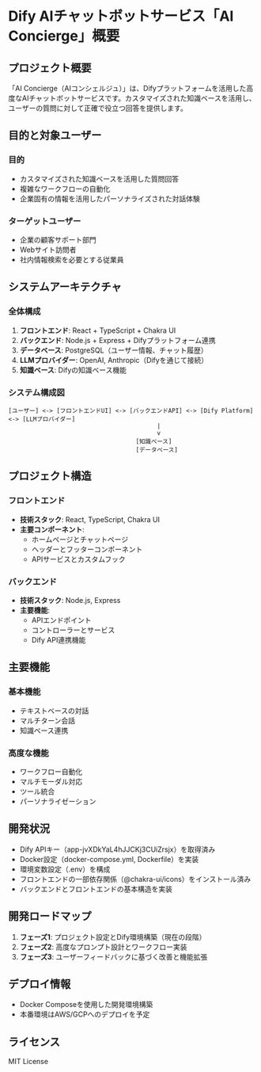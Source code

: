# Dify AIチャットボットサービス「AI Concierge」概要

## プロジェクト概要

「AI Concierge（AIコンシェルジュ）」は、Difyプラットフォームを活用した高度なAIチャットボットサービスです。カスタマイズされた知識ベースを活用し、ユーザーの質問に対して正確で役立つ回答を提供します。

## 目的と対象ユーザー

### 目的
- カスタマイズされた知識ベースを活用した質問回答
- 複雑なワークフローの自動化
- 企業固有の情報を活用したパーソナライズされた対話体験

### ターゲットユーザー
- 企業の顧客サポート部門
- Webサイト訪問者
- 社内情報検索を必要とする従業員

## システムアーキテクチャ

### 全体構成
1. **フロントエンド**: React + TypeScript + Chakra UI
2. **バックエンド**: Node.js + Express + Difyプラットフォーム連携
3. **データベース**: PostgreSQL（ユーザー情報、チャット履歴）
4. **LLMプロバイダー**: OpenAI, Anthropic（Difyを通じて接続）
5. **知識ベース**: Difyの知識ベース機能

### システム構成図
```
[ユーザー] <-> [フロントエンドUI] <-> [バックエンドAPI] <-> [Dify Platform] <-> [LLMプロバイダー]
                                          |
                                          v
                                    [知識ベース]
                                    [データベース]
```

## プロジェクト構造

### フロントエンド
- **技術スタック**: React, TypeScript, Chakra UI
- **主要コンポーネント**:
  - ホームページとチャットページ
  - ヘッダーとフッターコンポーネント
  - APIサービスとカスタムフック

### バックエンド
- **技術スタック**: Node.js, Express
- **主要機能**:
  - APIエンドポイント
  - コントローラーとサービス
  - Dify API連携機能

## 主要機能

### 基本機能
- テキストベースの対話
- マルチターン会話
- 知識ベース連携

### 高度な機能
- ワークフロー自動化
- マルチモーダル対応
- ツール統合
- パーソナライゼーション

## 開発状況

- Dify APIキー（app-jvXDkYaL4hJJCKj3CUiZrsjx）を取得済み
- Docker設定（docker-compose.yml, Dockerfile）を実装
- 環境変数設定（.env）を構成
- フロントエンドの一部依存関係（@chakra-ui/icons）をインストール済み
- バックエンドとフロントエンドの基本構造を実装

## 開発ロードマップ

1. **フェーズ1**: プロジェクト設定とDify環境構築（現在の段階）
2. **フェーズ2**: 高度なプロンプト設計とワークフロー実装
3. **フェーズ3**: ユーザーフィードバックに基づく改善と機能拡張

## デプロイ情報

- Docker Composeを使用した開発環境構築
- 本番環境はAWS/GCPへのデプロイを予定

## ライセンス

MIT License
